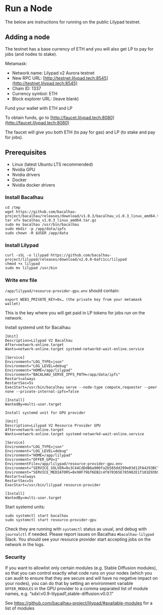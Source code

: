 # Run a Node

The below are instructions for running on the public Lilypad testnet.

## Adding a node

The testnet has a base currency of ETH and you will also get LP to pay for jobs (and nodes to stake).

Metamask:
- Network name: Lilypad v2 Aurora testnet
- New RPC URL: [http://testnet.lilypad.tech:8545](http://testnet.lilypad.tech:8545)
- Chain ID: 1337
- Currency symbol: ETH
- Block explorer URL: (leave blank)

Fund your wallet with ETH and LP

To obtain funds, go to [http://faucet.lilypad.tech:8080](http://faucet.lilypad.tech:8080)

The faucet will give you both ETH (to pay for gas) and LP (to stake and pay for jobs).

## Prerequisites
- Linux (latest Ubuntu LTS recommended)
- Nvidia GPU
- Nvidia drivers
- Docker
- Nvidia docker drivers

### Install Bacalhau
```
cd /tmp
wget https://github.com/bacalhau-project/bacalhau/releases/download/v1.0.3/bacalhau_v1.0.3_linux_amd64.tar.gz
tar xfv bacalhau_v1.0.3_linux_amd64.tar.gz
sudo mv bacalhau /usr/bin/bacalhau
sudo mkdir -p /app/data/ipfs
sudo chown -R $USER /app/data
```

### Install Lilypad
```
curl -sSL -o lilypad https://github.com/bacalhau-project/lilypad/releases/download/v2.0.0-6afc1cc/lilypad
chmod +x lilypad
sudo mv lilypad /usr/bin
```

### Write env file

`/app/lilypad/resource-provider-gpu.env` should contain:
```
export WEB3_PRIVATE_KEY=0x… (the private key from your metamask wallet)
```

This is the key where you will get paid in LP tokens for jobs run on the network.

Install systemd unit for Bacalhau:
```
[Unit]
Description=Lilypad V2 Bacalhau
After=network-online.target
Wants=network-online.target systemd-networkd-wait-online.service

[Service]
Environment="LOG_TYPE=json"
Environment="LOG_LEVEL=debug"
Environment="HOME=/app/lilypad"
Environment="BACALHAU_SERVE_IPFS_PATH=/app/data/ipfs"
Restart=always
RestartSec=5s
ExecStart=/usr/bin/bacalhau serve --node-type compute,requester --peer none --private-internal-ipfs=false

[Install]
WantedBy=multi-user.target

Install systemd unit for GPU provider

[Unit]
Description=Lilypad V2 Resource Provider GPU
After=network-online.target
Wants=network-online.target systemd-networkd-wait-online.service

[Service]
Environment="LOG_TYPE=json"
Environment="LOG_LEVEL=debug"
Environment="HOME=/app/lilypad"
Environment="OFFER_GPU=1"
EnvironmentFile=/app/lilypad/resource-provider-gpu.env
Environment="SERVICE_SOLVER=0x3C44CdDdB6a900fa2b585dd299e03d12FA4293BC"
Environment="SERVICE_MEDIATORS=0x90F79bf6EB2c4f870365E785982E1f101E93b906"
Restart=always
RestartSec=5s
ExecStart=/usr/bin/lilypad resource-provider 

[Install]
WantedBy=multi-user.target
```

Start systemd units:
```
sudo systemctl start bacalhau
sudo systemctl start resource-provider-gpu
```

Check they are running with `systemctl` status as usual, and debug with `journalctl` if needed. Please report issues on Bacalhau `#bacalhau-lilypad` Slack. You should see your resource provider start accepting jobs on the network in the logs.

### Security
If you want to allowlist only certain modules (e.g. Stable Diffusion modules), so that you can control exactly what code runs on your nodes (which you can audit to ensure that they are secure and will have no negative impact on your nodes), you can do that by setting an environment variable `OFFER_MODULES` in the GPU provider to a comma separated list of module names, e.g. “sdxl:v0.9-lilypad1,stable-diffusion:v0.0.1”

See https://github.com/bacalhau-project/lilypad/#available-modules for a list of modules



